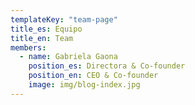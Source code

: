```yaml
---
templateKey: "team-page"
title_es: Equipo
title_en: Team
members:
  - name: Gabriela Gaona
    position_es: Directora & Co-founder
    position_en: CEO & Co-founder
    image: img/blog-index.jpg
---
```

